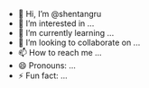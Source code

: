 - 👋 Hi, I’m @shentangru
- 👀 I’m interested in ...
- 🌱 I’m currently learning ...
- 💞️ I’m looking to collaborate on ...
- 📫 How to reach me ...
- 😄 Pronouns: ...
- ⚡ Fun fact: ...

<!---
shentangru/shentangru is a ✨ special ✨ repository because its `README.md` (this file) appears on your GitHub profile.
You can click the Preview link to take a look at your changes.
--->
